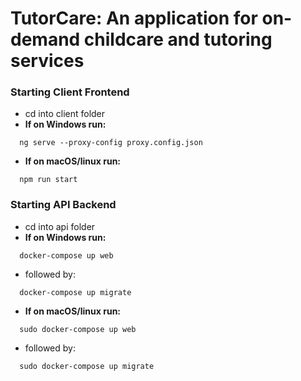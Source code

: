 # TutorCare: An application for on-demand childcare and tutoring services

### Starting Client Frontend
- cd into client folder
- **If on Windows run:**
```
  ng serve --proxy-config proxy.config.json
```
- **If on macOS/linux run:**
```
  npm run start
```

### Starting API Backend
- cd into api folder
- **If on Windows run:**
```
  docker-compose up web
```
- followed by: 
```
  docker-compose up migrate
```
- **If on macOS/linux run:**
```
  sudo docker-compose up web
```
- followed by:
```
  sudo docker-compose up migrate
```
